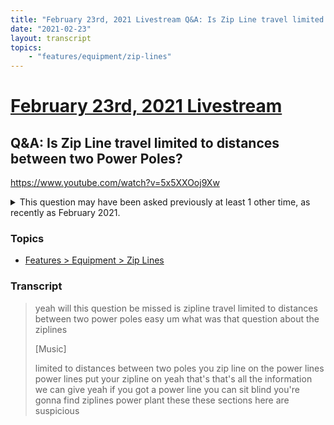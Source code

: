 ```yaml
---
title: "February 23rd, 2021 Livestream Q&A: Is Zip Line travel limited to distances between two Power Poles?"
date: "2021-02-23"
layout: transcript
topics:
    - "features/equipment/zip-lines"
---
```

# [February 23rd, 2021 Livestream](../2021-02-23.md)
## Q&A: Is Zip Line travel limited to distances between two Power Poles?
https://www.youtube.com/watch?v=5x5XXOoj9Xw
<details>
<summary>This question may have been asked previously at least 1 other time, as recently as February 2021.</summary>

* [February 16th, 2021 Livestream Q&A: What length will the new Zip Lines cap at?](./yt-v3_fHKQqX24.md) [https://www.youtube.com/watch?v=v3_fHKQqX24](https://www.youtube.com/watch?v=v3_fHKQqX24)
</details>


### Topics
* [Features > Equipment > Zip Lines](../topics/features/equipment/zip-lines.md)

### Transcript

> yeah will this question be missed is zipline travel limited to distances between two power poles easy um what was that question about the ziplines
>
> [Music]
>
> limited to distances between two poles you zip line on the power lines power lines put your zipline on yeah that's that's all the information we can give yeah if you got a power line you can sit blind you're gonna find ziplines power plant these these sections here are suspicious
